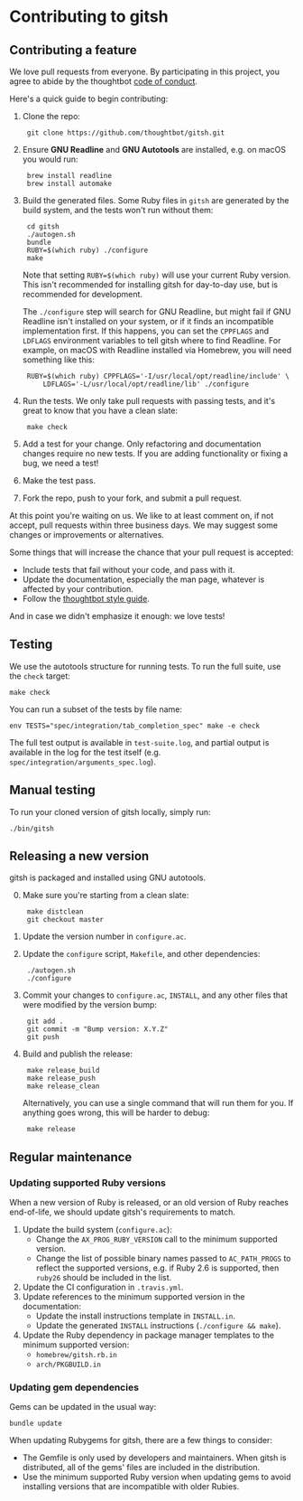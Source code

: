 # Contributing to gitsh

## Contributing a feature

We love pull requests from everyone. By participating in this project, you
agree to abide by the thoughtbot [code of conduct].

[code of conduct]: https://thoughtbot.com/open-source-code-of-conduct

Here's a quick guide to begin contributing:

1. Clone the repo:

        git clone https://github.com/thoughtbot/gitsh.git

2. Ensure **GNU Readline** and **GNU Autotools** are installed,
   e.g. on macOS you would run:

        brew install readline
        brew install automake

3. Build the generated files. Some Ruby files in `gitsh` are generated by the
   build system, and the tests won't run without them:

        cd gitsh
        ./autogen.sh
        bundle
        RUBY=$(which ruby) ./configure
        make

    Note that setting `RUBY=$(which ruby)` will use your current Ruby version.
    This isn't recommended for installing gitsh for day-to-day use, but is
    recommended for development.

    The `./configure` step will search for GNU Readline, but might fail if GNU
    Readline isn't installed on your system, or if it finds an incompatible
    implementation first. If this happens, you can set the `CPPFLAGS` and
    `LDFLAGS` environment variables to tell gitsh where to find Readline.
    For example, on macOS with Readline installed via Homebrew, you will need
    something like this:

        RUBY=$(which ruby) CPPFLAGS='-I/usr/local/opt/readline/include' \
            LDFLAGS='-L/usr/local/opt/readline/lib' ./configure

4. Run the tests. We only take pull requests with passing tests, and it's great
   to know that you have a clean slate:

        make check

5. Add a test for your change. Only refactoring and documentation changes
   require no new tests. If you are adding functionality or fixing a bug, we
   need a test!

6. Make the test pass.

7. Fork the repo, push to your fork, and submit a pull request.


At this point you're waiting on us. We like to at least comment on, if not
accept, pull requests within three business days. We may suggest some changes or
improvements or alternatives.

Some things that will increase the chance that your pull request is accepted:

* Include tests that fail without your code, and pass with it.
* Update the documentation, especially the man page, whatever is affected by
  your contribution.
* Follow the [thoughtbot style guide][style-guide].

And in case we didn't emphasize it enough: we love tests!

## Testing

We use the autotools structure for running tests. To run the full suite,
use the `check` target:

    make check

You can run a subset of the tests by file name:

    env TESTS="spec/integration/tab_completion_spec" make -e check

The full test output is available in `test-suite.log`, and partial
output is available in the log for the test itself (e.g.
`spec/integration/arguments_spec.log`).

## Manual testing

To run your cloned version of gitsh locally, simply run:

    ./bin/gitsh

## Releasing a new version

gitsh is packaged and installed using GNU autotools.

0. Make sure you're starting from a clean slate:

        make distclean
        git checkout master

1. Update the version number in `configure.ac`.

2. Update the `configure` script, `Makefile`, and other dependencies:

        ./autogen.sh
        ./configure

3. Commit your changes to `configure.ac`, `INSTALL`, and any other files that
   were modified by the version bump:

        git add .
        git commit -m "Bump version: X.Y.Z"
        git push

4. Build and publish the release:

        make release_build
        make release_push
        make release_clean

    Alternatively, you can use a single command that will run them for you. If
    anything goes wrong, this will be harder to debug:

        make release

## Regular maintenance

### Updating supported Ruby versions

When a new version of Ruby is released, or an old version of Ruby reaches
end-of-life, we should update gitsh's requirements to match.

1. Update the build system (`configure.ac`):
    - Change the `AX_PROG_RUBY_VERSION` call to the minimum supported version.
    - Change the list of possible binary names passed to `AC_PATH_PROGS` to
      reflect the supported versions, e.g. if Ruby 2.6 is supported, then
      `ruby26` should be included in the list.
2. Update the CI configuration in `.travis.yml`.
3. Update references to the minimum supported version in the documentation:
    - Update the install instructions template in `INSTALL.in`.
    - Update the generated `INSTALL` instructions (`./configure && make`).
4. Update the Ruby dependency in package manager templates to the minimum
   supported version:
    - `homebrew/gitsh.rb.in`
    - `arch/PKGBUILD.in`

### Updating gem dependencies

Gems can be updated in the usual way:

    bundle update

When updating Rubygems for gitsh, there are a few things to consider:

- The Gemfile is only used by developers and maintainers. When gitsh is
  distributed, all of the gems' files are included in the distribution.
- Use the minimum supported Ruby version when updating gems to avoid
  installing versions that are incompatible with older Rubies.

[style-guide]: https://github.com/thoughtbot/guides/tree/master/ruby
